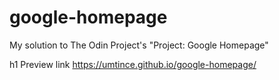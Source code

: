 # google-homepage
My solution to The Odin Project's "Project: Google Homepage"

h1 Preview link
https://umtince.github.io/google-homepage/
